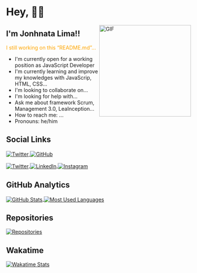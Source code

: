 # Hey, 👋🏼
<img width="250" alt="GIF" align="right" src="https://media0.giphy.com/media/TFUd6cS3rc4qcaS5T8/giphy.gif"/>

## I'm Jonhnata Lima!!

<p style="color:orange;">I still working on this &ldquo;README.md&rdquo;...</p>

<ul>
  <li>I'm currently open for a working position as JavaScript Developer</li>
  <li> I'm currently learning and improve my knowledges with JavaScrip, HTML, CSS...</li>
  <li>I'm looking to collaborate on...</li>
  <li>I'm looking for help with...</li>
  <li>Ask me about framework Scrum, Management 3.0, LeaInception...</li>
  <li>How to reach me: ...</li>
  <li>Pronouns: he/him</li>
</ul>

## Social Links

<p align="left">
  <a href="https://twitter.com/intent/follow?screen_name=JonhnataLima" target="_blank">
    <img align="center" src="https://img.shields.io/twitter/follow/JonhnataLima?label=Follow" alt="Twitter"/>
  </a>
  <a href="https://github.com/jonhnatalima" target="_blank">
    <img align="center" src="https://img.shields.io/github/followers/jonhnatalima?style=social" alt="GitHub"/>
  </a>
</p>
    <p align="left">
      <a href="https://twitter.com/JonhnataLima" target="_blank">
        <img
          align="center"
          src="https://img.shields.io/badge/JonhnataLima?style=flat&logo=twitter"
          alt="Twitter"
        />
      </a>
      <a href="https://linkedin.com/in/jonhnatalima" target="_blank">
        <img
          align="center"
          src="https://img.shields.io/badge/jonhnatalima?style=flat&logo=linkedin"
          alt="LinkedIn"
        />
      </a>
      <a href="https://instagram.com/jonhnatalima" target="_blank">
        <img
          align="center"
          src="https://img.shields.io/badge/jonhnatalima?style=flat&logo=instagram"
          alt="Instagram"
        />
      </a>
    </p>

## GitHub Analytics

<p>
  <a href="https://github.com/jonhnatalima" target="_blank">
    <img align="center"
      src="https://github-readme-stats.vercel.app/apusername=jonhnatalima&theme=chartreuse-darshow_icons=true&count_private=true"
    alt="GitHub Stats"/>
  </a>
  <a href="https://github.com/jonhnatalima" target="_blank"
    ><img align="center"
      src="https://github-readme-stats.vercel.app/aptop-langs/?username=jonhnatalimtheme=chartreuse-dark&layout=compact"
    alt="Most Used Languages"/>
  </a>
</p>

## Repositories

<p>
  <a href="https://github.com/jonhnatalima" target="_blank"
    ><img
      src="https://github-readme-stats.vercel.app/api/pinusername=jonhnatalima&repo=countdown-timeshow_owner=true&theme=chartreuse-dark"
    alt="Repositories"/>
  </a>
</p>

## Wakatime

<p>
  <a href="https://github.com/jonhnatalima" target="_blank"
    ><img
      src="https://github-readme-stats.vercel.app/apwakatime?username=jonhnatalima&theme=chartreuse-dark"
    alt="Wakatime Stats"/>
  </a>
</p>

